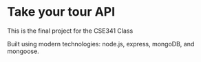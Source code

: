 # Take your tour API

This is the final project for the CSE341 Class

Built using modern technologies: node.js, express, mongoDB, and mongoose.

